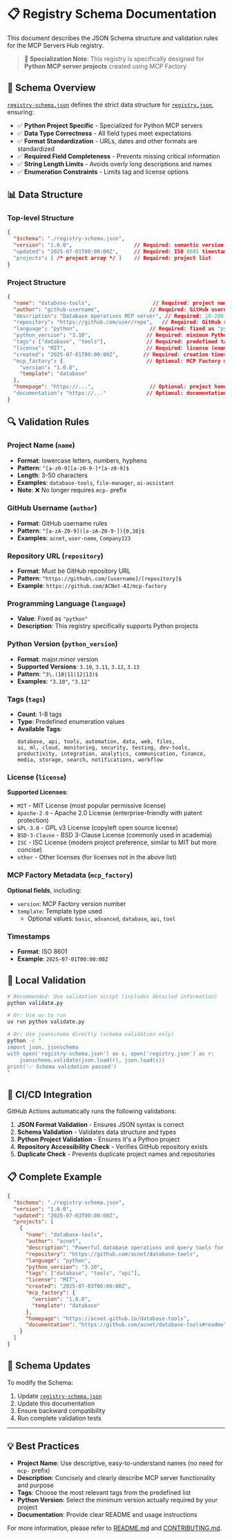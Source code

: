 # 📋 Registry Schema Documentation

This document describes the JSON Schema structure and validation rules for the MCP Servers Hub registry.

> **🎯 Specialization Note**: This registry is specifically designed for **Python MCP server projects** created using MCP Factory

## 🎯 Schema Overview

[`registry-schema.json`](registry-schema.json) defines the strict data structure for [`registry.json`](registry.json), ensuring:

- ✅ **Python Project Specific** - Specialized for Python MCP servers
- ✅ **Data Type Correctness** - All field types meet expectations
- ✅ **Format Standardization** - URLs, dates and other formats are standardized  
- ✅ **Required Field Completeness** - Prevents missing critical information
- ✅ **String Length Limits** - Avoids overly long descriptions and names
- ✅ **Enumeration Constraints** - Limits tag and license options

## 📊 Data Structure

### Top-level Structure

```json
{
  "$schema": "./registry-schema.json",
  "version": "1.0.0",                    // Required: semantic version number
  "updated": "2025-07-01T00:00:00Z",     // Required: ISO 8601 timestamp
  "projects": [ /* project array */ ]    // Required: project list
}
```

### Project Structure

```json
{
  "name": "database-tools",                    // Required: project name (lowercase, kebab-case)
  "author": "github-username",                // Required: GitHub username
  "description": "Database operations MCP server", // Required: 10-200 characters
  "repository": "https://github.com/user/repo",   // Required: GitHub repository URL
  "language": "python",                       // Required: fixed as "python"
  "python_version": "3.10",                  // Required: minimum Python version
  "tags": ["database", "tools"],             // Required: predefined tag list
  "license": "MIT",                          // Required: license (enum value)
  "created": "2025-07-01T00:00:00Z",        // Required: creation timestamp
  "mcp_factory": {                           // Optional: MCP Factory metadata
    "version": "1.0.0",
    "template": "database"
  },
  "homepage": "https://...",                  // Optional: project homepage
  "documentation": "https://..."             // Optional: documentation link
}
```

## 🔍 Validation Rules

### Project Name (`name`)
- **Format**: lowercase letters, numbers, hyphens
- **Pattern**: `^[a-z0-9][a-z0-9-]*[a-z0-9]$`
- **Length**: 3-50 characters
- **Examples**: `database-tools`, `file-manager`, `ai-assistant`
- **Note**: ❌ No longer requires `mcp-` prefix

### GitHub Username (`author`)
- **Format**: GitHub username rules
- **Pattern**: `^[a-zA-Z0-9]([a-zA-Z0-9-]){0,38}$`
- **Examples**: `acnet`, `user-name`, `Company123`

### Repository URL (`repository`)
- **Format**: Must be GitHub repository URL
- **Pattern**: `^https://github\.com/[username]/[repository]$`
- **Example**: `https://github.com/ACNet-AI/mcp-factory`

### Programming Language (`language`)
- **Value**: Fixed as `"python"`
- **Description**: This registry specifically supports Python projects

### Python Version (`python_version`)
- **Format**: major.minor version
- **Supported Versions**: `3.10`, `3.11`, `3.12`, `3.13`
- **Pattern**: `^3\.(10|11|12|13)$`
- **Examples**: `"3.10"`, `"3.12"`

### Tags (`tags`)
- **Count**: 1-8 tags
- **Type**: Predefined enumeration values
- **Available Tags**:
  ```
  database, api, tools, automation, data, web, files,
  ai, ml, cloud, monitoring, security, testing, dev-tools,
  productivity, integration, analytics, communication, finance,
  media, storage, search, notifications, workflow
  ```

### License (`license`)
**Supported Licenses**:
- `MIT` - MIT License (most popular permissive license)
- `Apache-2.0` - Apache 2.0 License (enterprise-friendly with patent protection)
- `GPL-3.0` - GPL v3 License (copyleft open source license)
- `BSD-3-Clause` - BSD 3-Clause License (commonly used in academia)
- `ISC` - ISC License (modern project preference, similar to MIT but more concise)
- `other` - Other licenses (for licenses not in the above list)

### MCP Factory Metadata (`mcp_factory`)
**Optional fields**, including:
- `version`: MCP Factory version number
- `template`: Template type used
  - Optional values: `basic`, `advanced`, `database`, `api`, `tool`

### Timestamps
- **Format**: ISO 8601
- **Example**: `2025-07-01T00:00:00Z`

## 🧪 Local Validation

```bash
# Recommended: Use validation script (includes detailed information)
python validate.py

# Or: Use uv to run
uv run python validate.py

# Or: Use jsonschema directly (schema validation only)
python -c "
import json, jsonschema
with open('registry-schema.json') as s, open('registry.json') as r:
    jsonschema.validate(json.load(r), json.load(s))
print('✅ Schema validation passed')
"
```

## 🔄 CI/CD Integration

GitHub Actions automatically runs the following validations:

1. **JSON Format Validation** - Ensures JSON syntax is correct
2. **Schema Validation** - Validates data structure and types
3. **Python Project Validation** - Ensures it's a Python project
4. **Repository Accessibility Check** - Verifies GitHub repository exists
5. **Duplicate Check** - Prevents duplicate project names and repositories

## 📋 Complete Example

```json
{
  "$schema": "./registry-schema.json",
  "version": "1.0.0",
  "updated": "2025-07-03T00:00:00Z",
  "projects": [
    {
      "name": "database-tools",
      "author": "acnet",
      "description": "Powerful database operations and query tools for MCP servers",
      "repository": "https://github.com/acnet/database-tools",
      "language": "python",
      "python_version": "3.10",
      "tags": ["database", "tools", "api"],
      "license": "MIT",
      "created": "2025-07-03T00:00:00Z",
      "mcp_factory": {
        "version": "1.0.0",
        "template": "database"
      },
      "homepage": "https://acnet.github.io/database-tools",
      "documentation": "https://github.com/acnet/database-tools#readme"
    }
  ]
}
```

## 📝 Schema Updates

To modify the Schema:

1. Update [`registry-schema.json`](registry-schema.json)
2. Update this documentation
3. Ensure backward compatibility
4. Run complete validation tests

---

## 💡 Best Practices

- **Project Name**: Use descriptive, easy-to-understand names (no need for `mcp-` prefix)
- **Description**: Concisely and clearly describe MCP server functionality and purpose
- **Tags**: Choose the most relevant tags from the predefined list
- **Python Version**: Select the minimum version actually required by your project
- **Documentation**: Provide clear README and usage instructions

For more information, please refer to [README.md](README.md) and [CONTRIBUTING.md](CONTRIBUTING.md). 